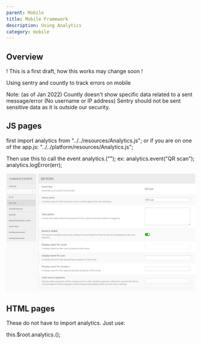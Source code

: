 ```yaml
---
parent: Mobile
title: Mobile Framework
description: Using Analytics
category: mobile
---
```


## Overview

! This is a first draft, how this works may change soon !

Using sentry and countly to track errors on mobile

Note: (as of Jan 2022)
Countly doesn't show specific data related to a sent message/error (No username or IP address)
Sentry should not be sent sensitive data as it is outside our security.

## JS pages

first
import analytics from "../../resources/Analytics.js";
or if you are on one of the app.js:
"../../platform/resources/Analytics.js";

Then use this to call the event
analytics.<call-type>("<name you want displayed>");
ex:
analytics.event("QR scan");
analytics.logError(err);

![alt_text](countlyeventmanage.png "image_tooltip")

## HTML pages

These do not have to import analytics. Just use:

this.$root.analytics.<call-type>(<data>);
